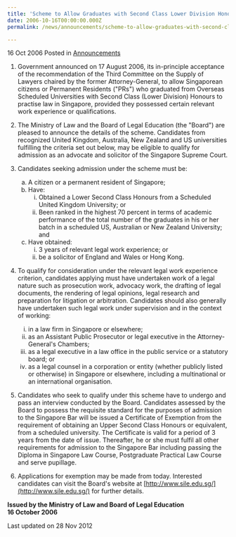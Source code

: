```yaml
---
title: 'Scheme to Allow Graduates with Second Class Lower Division Honours Degrees to Practise Law in Singapore'
date: 2006-10-16T00:00:00.000Z
permalink: /news/announcements/scheme-to-allow-graduates-with-second-class-lower-division-honours-degrees-to-practise-law-in

---
```



16 Oct 2006 Posted in [Announcements](/news/announcements) 


1. Government announced on 17 August 2006, its in-principle acceptance of the recommendation of the Third Committee on the Supply of Lawyers chaired by the former Attorney-General, to allow Singaporean citizens or Permanent Residents ("PRs") who graduated from Overseas Scheduled Universities with Second Class (Lower Division) Honours to practise law in Singapore, provided they possessed certain relevant work experience or qualifications.

2. The Ministry of Law and the Board of Legal Education (the "Board") are pleased to announce the details of the scheme. Candidates from recognized United Kingdom, Australia, New Zealand and US universities fulfilling the criteria set out below, may be eligible to qualify for admission as an advocate and solicitor of the Singapore Supreme Court.

3. Candidates seeking admission under the scheme must be:
   <ol style="list-style-type: lower-alpha">
   <li>A citizen or a permanent resident of Singapore;</li>
   <li>Have:
   <ol style="list-style-type: lower-roman">
   <li>Obtained a Lower Second Class Honours from a Scheduled United Kingdom
       University; or</li>

   <li>Been ranked in the highest 70 percent in terms of academic performance of the total
       number of the graduates in his or her batch in a scheduled US, Australian or New
       Zealand University; and</li>
   </ol>
   </li>
   <li>Have obtained:
   
   <ol style="list-style-type: lower-roman">
   <li>3 years of relevant legal work experience; or</li>

   <li> be a solicitor of England and Wales or Hong Kong. </li>
   </ol>
   </li>
   </ol>

4. To qualify for consideration under the relevant legal work experience criterion, candidates applying must have undertaken work of a legal nature such as prosecution work, advocacy work, the drafting of legal documents, the rendering of legal opinions, legal research and preparation for litigation or arbitration. Candidates should also generally have undertaken such legal work under supervision and in the context of working:
   <ol style="list-style-type: lower-roman">
   <li>in a law firm in Singapore or elsewhere; </li>

   <li>as an Assistant Public Prosecutor or legal executive in the Attorney-General's Chambers; </li>

   <li>as a legal executive in a law office in the public service or a statutory board; or </li>

   <li>as a legal counsel in a corporation or entity (whether publicly listed or otherwise) in Singapore or elsewhere, including a multinational or an international organisation. </li>
   </ol>
  
5. Candidates who seek to qualify under this scheme have to undergo and pass an interview conducted by the Board. Candidates assessed by the Board to possess the requisite standard for the purposes of admission to the Singapore Bar will be issued a Certificate of Exemption from the requirement of obtaining an Upper Second Class Honours or equivalent, from a scheduled university. The Certificate is valid for a period of 3 years from the date of issue. Thereafter, he or she must fulfil all other requirements for admission to the Singapore Bar including passing the Diploma in Singapore Law Course, Postgraduate Practical Law Course and serve pupillage.  

6. Applications for exemption may be made from today. Interested candidates can visit the Board's website at [http://www.sile.edu.sg/](http://www.sile.edu.sg/) for further details.
   
**Issued by the Ministry of Law and Board of Legal Education**  
**16 October 2006**




<p class="right-side-updated">Last updated on 28 Nov 2012</p> 
   
